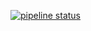 [![pipeline status](https://gitlab.informatics.ru/pp17-53/HoE/badges/develop/pipeline.svg)](https://gitlab.informatics.ru/pp17-53/HoE/commits/develop)